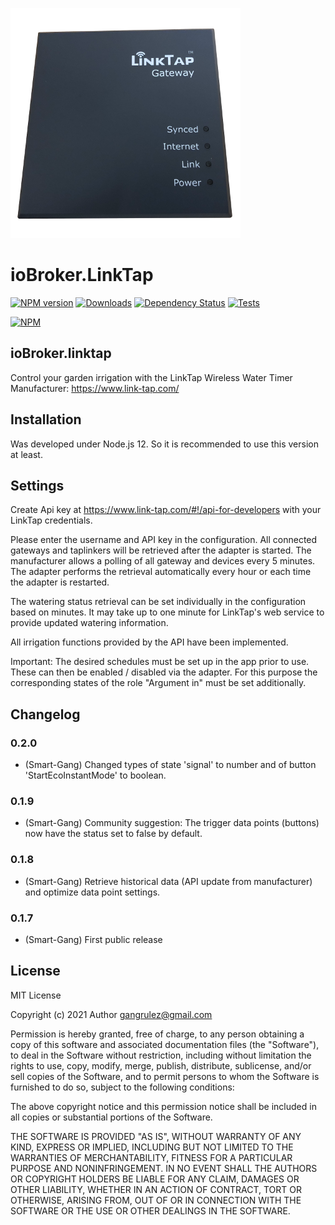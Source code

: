 ![Logo](admin/Logo_small.png)
# ioBroker.LinkTap

[![NPM version](http://img.shields.io/npm/v/iobroker.linktap.svg)](https://www.npmjs.com/package/iobroker.linktap)
[![Downloads](https://img.shields.io/npm/dm/iobroker.linktap.svg)](https://www.npmjs.com/package/iobroker.linktap)
[![Dependency Status](https://img.shields.io/david/Smart-Gang/iobroker.linktap.svg)](https://david-dm.org/Smart-Gang/iobroker.linktap)
[![Tests](https://img.shields.io/travis/Smart-Gang/ioBroker.linktap.svg)](https://travis-ci.org/Smart-Gang/ioBroker.linktap)

[![NPM](https://nodei.co/npm/iobroker.linktap.png?downloads=true)](https://nodei.co/npm/iobroker.linktap/)

## ioBroker.linktap

Control your garden irrigation with the LinkTap Wireless Water Timer
Manufacturer: https://www.link-tap.com/

## Installation
Was developed under Node.js 12. So it is recommended to use this version at least.

## Settings
Create Api key at https://www.link-tap.com/#!/api-for-developers with your LinkTap credentials. 

Please enter the username and API key in the configuration.
All connected gateways and taplinkers will be retrieved after the adapter is started. The manufacturer allows a polling of all gateway and devices every 5 minutes. The adapter performs the retrieval automatically every hour or each time the adapter is restarted.

The watering status retrieval can be set individually in the configuration based on minutes. It may take up to one minute for LinkTap's web service to provide updated watering information.

All irrigation functions provided by the API have been implemented. 

Important: The desired schedules must be set up in the app prior to use. These can then be enabled / disabled via the adapter. For this purpose the corresponding states of the role "Argument in" must be set additionally.

## Changelog

### 0.2.0
* (Smart-Gang) Changed types of state 'signal' to number and of button 'StartEcoInstantMode' to boolean.

### 0.1.9
* (Smart-Gang) Community suggestion: The trigger data points (buttons) now have the status set to false by default.

### 0.1.8
* (Smart-Gang) Retrieve historical data (API update from manufacturer) and optimize data point settings.

### 0.1.7
* (Smart-Gang) First public release


## License
MIT License

Copyright (c) 2021 Author <gangrulez@gmail.com>

Permission is hereby granted, free of charge, to any person obtaining a copy
of this software and associated documentation files (the "Software"), to deal
in the Software without restriction, including without limitation the rights
to use, copy, modify, merge, publish, distribute, sublicense, and/or sell
copies of the Software, and to permit persons to whom the Software is
furnished to do so, subject to the following conditions:

The above copyright notice and this permission notice shall be included in all
copies or substantial portions of the Software.

THE SOFTWARE IS PROVIDED "AS IS", WITHOUT WARRANTY OF ANY KIND, EXPRESS OR
IMPLIED, INCLUDING BUT NOT LIMITED TO THE WARRANTIES OF MERCHANTABILITY,
FITNESS FOR A PARTICULAR PURPOSE AND NONINFRINGEMENT. IN NO EVENT SHALL THE
AUTHORS OR COPYRIGHT HOLDERS BE LIABLE FOR ANY CLAIM, DAMAGES OR OTHER
LIABILITY, WHETHER IN AN ACTION OF CONTRACT, TORT OR OTHERWISE, ARISING FROM,
OUT OF OR IN CONNECTION WITH THE SOFTWARE OR THE USE OR OTHER DEALINGS IN THE
SOFTWARE.
